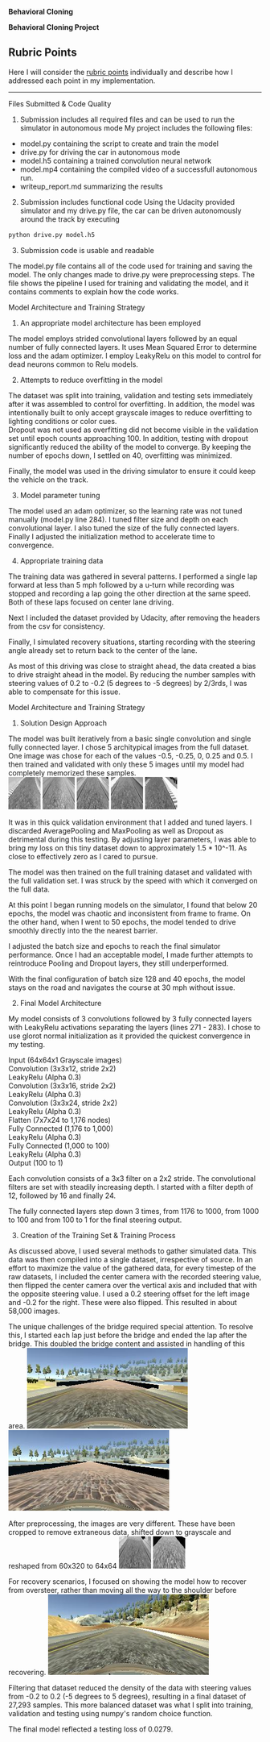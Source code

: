 **Behavioral Cloning** 

**Behavioral Cloning Project**

[image1]: ./examples/Sample_far_left.png "Sample far left"
[image2]: ./examples/Sample_near_left.png "Sample near left"
[image3]: ./examples/Sample_center.png "Sample center"
[image4]: ./examples/Sample_near_right.png "Sample near right"
[image5]: ./examples/Sample_far_right.png "Sample far right"
[image6]: ./examples/Bridge_approach.jpg "Approaching bridge"
[image7]: ./examples/On_bridge.jpg "On bridge"
[image8]: ./examples/Gray_approach.png "Approaching bridge"
[image9]: ./examples/Gray_bridge.png "On bridge"
[image10]: ./examples/Right_recovery.jpg "Recovery on right"

## Rubric Points
Here I will consider the [rubric points](https://review.udacity.com/#!/rubrics/432/view) individually and describe how I addressed each point in my implementation.  

---
Files Submitted & Code Quality

1. Submission includes all required files and can be used to run the simulator in autonomous mode
My project includes the following files:
* model.py containing the script to create and train the model
* drive.py for driving the car in autonomous mode
* model.h5 containing a trained convolution neural network 
* model.mp4 containing the compiled video of a successfull autonomous run.
* writeup_report.md summarizing the results


2. Submission includes functional code
Using the Udacity provided simulator and my drive.py file, the car can be driven autonomously around the track by executing 
```sh
python drive.py model.h5
```

3. Submission code is usable and readable

The model.py file contains all of the code used for training and saving the model. The only changes made to drive.py were preprocessing steps. The file shows the pipeline I used for training and validating the model, and it contains comments to explain how the code works.  

Model Architecture and Training Strategy

1. An appropriate model architecture has been employed

The model employs strided convolutional layers followed by an equal number of fully connected layers. It uses Mean Squared Error to determine loss and the adam optimizer.  I employ LeakyRelu on this model to control for dead neurons common to Relu models.  


2. Attempts to reduce overfitting in the model

The dataset was split into training, validation and testing sets immediately after it was assembled to control for overfitting. In addition, the model was intentionally built to only accept grayscale images to reduce overfitting to lighting conditions or color cues.  
Dropout was not used as overfitting did not become visible in the validation set until epoch counts approaching 100. In addition, testing with dropout significantly reduced the ability of the model to converge. By keeping the number of epochs down, I settled on 40, overfitting was minimized.  

Finally, the model was used in the driving simulator to ensure it could keep the vehicle on the track.  


3. Model parameter tuning

The model used an adam optimizer, so the learning rate was not tuned manually (model.py line 284). I tuned filter size and depth on each convolutional layer. I also tuned the size of the fully connected layers. Finally I adjusted the initialization method to accelerate time to convergence.  


4. Appropriate training data

The training data was gathered in several patterns. I performed a single lap forward at less than 5 mph followed by a u-turn while recording was stopped and recording a lap going the other direction at the same speed. Both of these laps focused on center lane driving.  

Next I included the dataset provided by Udacity, after removing the headers from the csv for consistency.  

Finally, I simulated recovery situations, starting recording with the steering angle already set to return back to the center of the lane.  

As most of this driving was close to straight ahead, the data created a bias to drive straight ahead in the model. By reducing the number samples with steering values of 0.2 to -0.2 (5 degrees to -5 degrees) by 2/3rds, I was able to compensate for this issue.


Model Architecture and Training Strategy

1. Solution Design Approach

The model was built iteratively from a basic single convolution and single fully connected layer. I chose 5 architypical images from the full dataset. One image was chose for each of the values -0.5, -0.25, 0, 0.25 and 0.5. I then trained and validated with only these 5 images until my model had completely memorized these samples.  
![0.5][image1]
![0.25][image2]
![0.0][image3]
![-0.25][image4]
![-0.5][image5]

It was in this quick validation environment that I added and tuned layers. I discarded AveragePooling and MaxPooling as well as Dropout as detrimental during this testing. By adjusting layer parameters, I was able to bring my loss on this tiny dataset down to approximately 1.5 * 10^-11. As close to effectively zero as I cared to pursue.  

The model was then trained on the full training dataset and validated with the full validation set. I was struck by the speed with which it converged on the full data.  

At this point I began running models on the simulator, I found that below 20 epochs, the model was chaotic and inconsistent from frame to frame. On the other hand, when I went to 50 epochs, the model tended to drive smoothly directly into the the nearest barrier.  

I adjusted the batch size and epochs to reach the final simulator performance. Once I had an acceptable model, I made further attempts to reintroduce Pooling and Dropout layers, they still underperformed.  

With the final configuration of batch size 128 and 40 epochs, the model stays on the road and navigates the course at 30 mph without issue.  


2. Final Model Architecture

My model consists of 3 convolutions followed by 3 fully connected layers with LeakyRelu activations separating the layers (lines 271 - 283). I chose to use glorot normal initialization as it provided the quickest convergence in my testing.  

Input (64x64x1 Grayscale images)  
Convolution (3x3x12, stride 2x2)  
LeakyRelu (Alpha 0.3)  
Convolution (3x3x16, stride 2x2)  
LeakyRelu (Alpha 0.3)  
Convolution (3x3x24, stride 2x2)  
LeakyRelu (Alpha 0.3)  
Flatten (7x7x24 to 1,176 nodes)  
Fully Connected (1,176 to 1,000)  
LeakyRelu (Alpha 0.3)  
Fully Connected (1,000 to 100)  
LeakyRelu (Alpha 0.3)  
Output (100 to 1)  


Each convolution consists of a 3x3 filter on a 2x2 stride. The convolutional filters are set with steadily increasing depth. I started with a filter depth of 12, followed by 16 and finally 24.  

The fully connected layers step down 3 times, from 1176 to 1000, from 1000 to 100 and from 100 to 1 for the final steering output.  


3. Creation of the Training Set & Training Process

As discussed above, I used several methods to gather simulated data. This data was then compiled into a single dataset, irrespective of source. In an effort to maximize the value of the gathered data, for every timestep of the raw datasets, I included the center camera with the recorded steering value, then flipped the center camera over the vertical axis and included that with the opposite steering value.  I used a 0.2 steering offset for the left image and -0.2 for the right. These were also flipped. This resulted in about 58,000 images.  

The unique challenges of the bridge required special attention. To resolve this, I started each lap just before the bridge and ended the lap after the bridge. This doubled the bridge content and assisted in handling of this area.
![Approaching the bridge][image6]
![On the bridge][image7]

After preprocessing, the images are very different. These have been cropped to remove extraneous data, shifted down to grayscale and reshaped from 60x320 to 64x64
![Approaching the bridge_grayscale][image8]
![On bridge_grayscale][image9]


For recovery scenarios, I focused on showing the model how to recover from oversteer, rather than moving all the way to the shoulder before recovering.
![Recovering from righthand oversteer][image10]

Filtering that dataset reduced the density of the data with steering values from -0.2 to 0.2 (-5 degrees to 5 degrees), resulting in a final dataset of 27,293 samples. This more balanced dataset was what I split into training, validation and testing using numpy's random choice function.  



The final model reflected a testing loss of 0.0279.  
